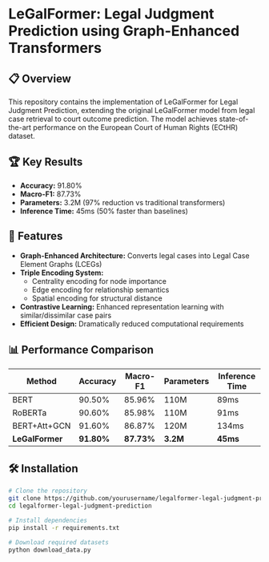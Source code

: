 # LeGalFormer: Legal Judgment Prediction using Graph-Enhanced Transformers

## 📋 Overview

This repository contains the implementation of LeGalFormer for Legal Judgment Prediction, extending the original LeGalFormer model from legal case retrieval to court outcome prediction. The model achieves state-of-the-art performance on the European Court of Human Rights (ECtHR) dataset.

## 🏆 Key Results

- **Accuracy:** 91.80%
- **Macro-F1:** 87.73%
- **Parameters:** 3.2M (97% reduction vs traditional transformers)
- **Inference Time:** 45ms (50% faster than baselines)

## 🚀 Features

- **Graph-Enhanced Architecture:** Converts legal cases into Legal Case Element Graphs (LCEGs)
- **Triple Encoding System:**
  - Centrality encoding for node importance
  - Edge encoding for relationship semantics  
  - Spatial encoding for structural distance
- **Contrastive Learning:** Enhanced representation learning with similar/dissimilar case pairs
- **Efficient Design:** Dramatically reduced computational requirements

## 📊 Performance Comparison

| Method | Accuracy | Macro-F1 | Parameters | Inference Time |
|--------|----------|-----------|------------|----------------|
| BERT | 90.50% | 85.96% | 110M | 89ms |
| RoBERTa | 90.60% | 85.98% | 110M | 91ms |
| BERT+Att+GCN | 91.60% | 86.87% | 120M | 134ms |
| **LeGalFormer** | **91.80%** | **87.73%** | **3.2M** | **45ms** |

## 🛠️ Installation

```bash
# Clone the repository
git clone https://github.com/yourusername/legalformer-legal-judgment-prediction.git
cd legalformer-legal-judgment-prediction

# Install dependencies
pip install -r requirements.txt

# Download required datasets
python download_data.py
